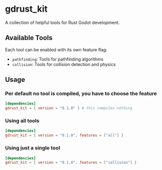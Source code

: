 # gdrust_kit

A collection of helpful tools for Rust Godot development.

## Available Tools

Each tool can be enabled with its own feature flag:

- `pathfinding`: Tools for pathfinding algorithms
- `collision`: Tools for collision detection and physics

## Usage

### Per default no tool is compiled, you have to choose the feature

```toml
[dependencies]
gdrust_kit = { version = "0.1.0" } # this compiles nothing
```

### Using all tools

```toml
[dependencies]
gdrust_kit = { version = "0.1.0", features = ["all"] }
```

### Using just a single tool

```toml
[dependencies]
gdrust_kit = { version = "0.1.0", features = ["collision"] }
```